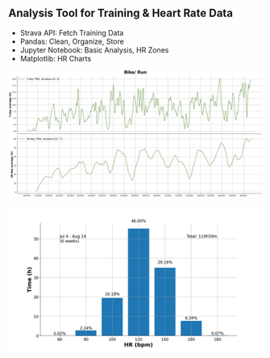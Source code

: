 ## Analysis Tool for Training & Heart Rate Data
* Strava API: Fetch Training Data
* Pandas: Clean, Organize, Store
* Jupyter Notebook: Basic Analysis, HR Zones
* Matplotlib: HR Charts

![7/28](7-28.png "7/28")

![Jul4-Aug14](Jul4-Aug14.png "Jul4-Aug14")
